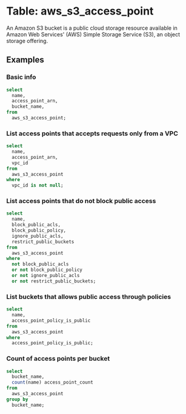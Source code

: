 # Table: aws_s3_access_point

An Amazon S3 bucket is a public cloud storage resource available in Amazon Web Services' (AWS) Simple Storage Service (S3), an object storage offering.

## Examples

### Basic info

```sql
select
  name,
  access_point_arn,
  bucket_name,
from
  aws_s3_access_point;
```


### List access points that accepts requests only from a VPC

```sql
select
  name,
  access_point_arn,
  vpc_id
from
  aws_s3_access_point
where
  vpc_id is not null;
```


### List access points that do not block public access

```sql
select
  name,
  block_public_acls,
  block_public_policy,
  ignore_public_acls,
  restrict_public_buckets
from
  aws_s3_access_point
where
  not block_public_acls
  or not block_public_policy
  or not ignore_public_acls
  or not restrict_public_buckets;
```


### List buckets that allows public access through policies

```sql
select
  name,
  access_point_policy_is_public
from
  aws_s3_access_point
where
  access_point_policy_is_public;
```


### Count of access points per bucket

```sql
select
  bucket_name,
  count(name) access_point_count
from
  aws_s3_access_point
group by
  bucket_name;
```

